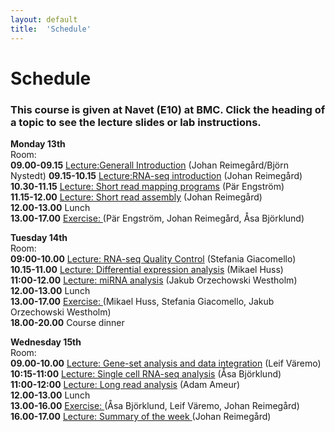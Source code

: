 ```yaml
---
layout: default
title:  'Schedule'
---
```


# Schedule

### This course is given at Navet (E10) at BMC. Click the heading of a topic to see the lecture slides or lab instructions.

**Monday 13th**  
Room:  
**09.00-09.15** [Lecture:Generall Introduction](slides/not_available_yet.pdf) (Johan Reimegård/Björn Nystedt)
**09.15-10.15** [Lecture:RNA-seq introduction](slides/not_available_yet.pdf) (Johan Reimegård)
**10.30-11.15** [Lecture: Short read mapping programs](slides/RNA-not_available_yet.pdf) (Pär Engström)  
**11.15-12.00** [Lecture: Short read assembly](slides/not_available_yet.pdf) (Johan Reimegård)  
**12.00-13.00** Lunch  
**13.00-17.00** [Exercise: ](../labs/index) (Pär Engström, Johan Reimegård, Åsa Björklund)  
  

**Tuesday 14th**  
Room:  
**09:00-10.00** [Lecture: RNA-seq Quality Control](slides/not_available_yet.pdf) (Stefania Giacomello)  
**10.15-11.00** [Lecture: Differential expression analysis](slides/not_available_yet.pdf) (Mikael Huss)  
**11:00-12.00** [Lecture: miRNA analysis](slides/not_available_yet.pdf) (Jakub Orzechowski Westholm)  
**12.00-13.00** Lunch  
**13.00-17.00** [Exercise: ](../labs/index)(Mikael Huss, Stefania Giacomello, Jakub Orzechowski Westholm)  
**18.00-20.00** Course dinner

**Wednesday 15th**  
Room:  
**09.00-10.00** [Lecture: Gene-set analysis and data integration](slides/not_available_yet.pdf) (Leif Väremo)    
**10:15-11:00** [Lecture: Single cell RNA-seq analysis](slides/not_available_yet.pdf) (Åsa Björklund)  
**11:00-12:00** [Lecture: Long read analysis](slides/not_available_yet.pdf) (Adam Ameur)  
**12.00-13.00** Lunch  
**13.00-16.00** [Exercise: ](../labs/index) (Åsa Björklund, Leif Väremo, Johan Reimegård)  
**16.00-17.00** [Lecture: Summary of the week ](slides/Summary.pdf) (Johan Reimegård)  

 
